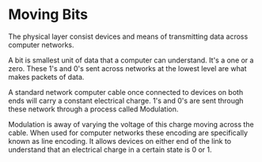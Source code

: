 # Moving Bits

The physical layer consist devices and means of transmitting data across computer networks. 

A bit is smallest unit of data that a computer can understand. It's a one or a zero. 
These 1's and 0's sent across networks at the lowest level are what makes packets of data. 

A standard network computer cable once connected to devices on both ends will carry a constant electrical charge. 1's and 0's are sent through these network through a process called Modulation.

Modulation is away of varying the voltage of this charge moving across the cable. When used for computer networks these encoding are specifically known as line encoding. It allows devices on either end of the link to understand that an electrical charge in a certain state is 0 or 1. 
